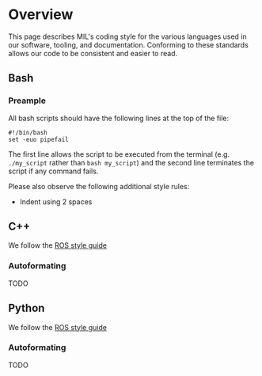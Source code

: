 # Overview
This page describes MIL's coding style for the various languages used
in our software, tooling, and documentation. Conforming to these
standards allows our code to be consistent and easier to read.

## Bash

### Preample
All bash scripts should have the following lines at the top of the file:
```
#!/bin/bash
set -euo pipefail
```
The first line allows the script to be executed from the terminal (e.g. `./my_script` rather than `bash my_script`) and the second line terminates the script if any command fails.

Please also observe the following additional style rules:

* Indent using 2 spaces

## C++
We follow the [ROS style guide](http://wiki.ros.org/CppStyleGuide)

### Autoformating
TODO

## Python
We follow the [ROS style guide](http://wiki.ros.org/PyStyleGuide)

### Autoformating
TODO
